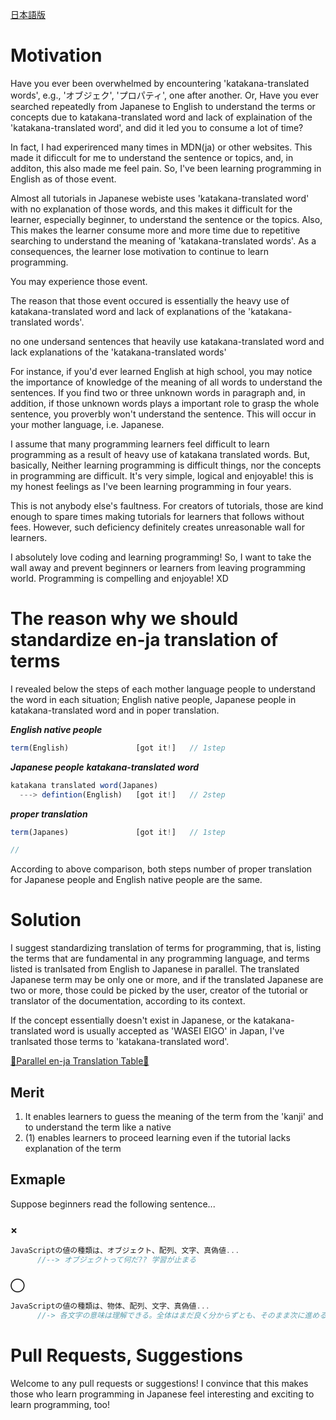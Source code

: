 <a href="https://github.com/azmok/TSPJ-Translation-Standard-for-Programming-in-Japan-/blob/master/README.ja.md">日本語版</a>

# Motivation
Have you ever been overwhelmed by encountering 'katakana-translated words', e.g., 'オブジェク', 'プロパティ', one after another. Or, Have you ever searched repeatedly from Japanese to English to understand the terms or concepts due to katakana-translated word and lack of explaination of the 'katakana-translated word', and did it led you to consume a lot of time?

In fact, I had experirenced many times in MDN(ja) or other websites. This made it dificcult for me to understand the sentence or topics, and, in additon, this also made me feel pain. So, I've been learning programming in English as of those event. 

Almost all tutorials in Japanese webiste uses 'katakana-translated word' with no explanation of those words, and this makes it difficult for the learner, especially beginner, to understand the sentence or the topics. Also, This makes the learner consume more and more time due to repetitive searching to understand the meaning of 'katakana-translated words'. As a consequences, the learner lose motivation to continue to learn programming.

You may experience those event.

The reason that those event occured is essentially the heavy use of katakana-translated word and lack of explanations of the 'katakana-translated words'.

no one undersand sentences that heavily use katakana-translated word and lack explanations of the 'katakana-translated words'

For instance, if you'd ever learned English at high school, you may notice the importance of knowledge of the meaning of all words to understand the sentences. If you find two or three unknown words in paragraph and, in addition, if those unknown words plays a important role to grasp the whole sentence, you proverbly won't understand the sentence. This will occur in your mother language, i.e. Japanese.

I assume that many programming learners feel difficult to learn programming as a result of heavy use of katakana translated words. But, basically, Neither learning programming is  difficult things, nor the concepts in programming are difficult. It's very simple, logical and enjoyable! this is my honest feelings as I've been learning programming in four years.

This is not anybody else's faultness. For creators of tutorials, those are kind enough to spare times making tutorials for learners that follows without fees. However, such deficiency definitely creates unreasonable wall for learners. 

I absolutely love coding and learning programming! So, I want to take the wall away and prevent beginners or learners from leaving programming world. Programming is compelling and enjoyable! XD





# The reason why we should standardize en-ja translation of terms
I revealed below the steps of each mother language people to understand the word in each situation; English native people, Japanese people in katakana-translated word and in poper translation.

***English native people***

```js
term(English)               [got it!]   // 1step
```



***Japanese people***
***katakana-translated word***
```js
katakana translated word(Japanes)
  ---> defintion(English)   [got it!]   // 2step
```


***proper translation***
```js
term(Japanes)               [got it!]   // 1step

//
```


According to above comparison, both steps number of proper translation for Japanese people and English native people are the same.



# Solution
I suggest standardizing translation of terms for programming, that is, listing the terms that are fundamental in any programming language, and terms listed is tranlsated from English to Japanese in parallel. The translated Japanese term may be only one or more, and if the translated Japanese are two or more, those could be picked by the user, creator of the tutorial or translator of the documentation, according to its context.


If the concept essentially doesn't exist in Japanese, or the katakana-translated word is usually accepted as 'WASEI EIGO' in Japan, I've tranlsated those terms to 'katakana-translated word'.

<a href='https://github.com/azmok/TSPJ-Translation-Standard-for-Programming-in-Japan-/blob/master/terms_en_ja.md' target='_blank'>🚀Parallel en-ja Translation Table🚀</a>



## Merit
1. It enables learners to guess the meaning of the term from the 'kanji' and to understand the term like a native
2. (1) enables learners to proceed learning even if the tutorial lacks explanation of the term



## Exmaple
Suppose beginners read the following sentence...

### ×
```js
JavaScriptの値の種類は、オブジェクト、配列、文字、真偽値...
      //--> オブジェクトって何だ?? 学習が止まる
```

### ◯
```js
JavaScriptの値の種類は、物体、配列、文字、真偽値...
      //-> 各文字の意味は理解できる。全体はまだ良く分からずとも、そのまま次に進める
```



# Pull Requests, Suggestions
Welcome to any pull requests or suggestions! I convince that this makes those who learn programming in Japanese feel interesting and exciting to learn programming, too!
